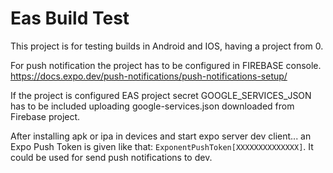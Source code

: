 # Eas Build Test

This project is for testing builds in Android and IOS, having a project from 0.

For push notification the project has to be configured in FIREBASE console.
https://docs.expo.dev/push-notifications/push-notifications-setup/

If the project is configured EAS project secret GOOGLE_SERVICES_JSON has to be included uploading google-services.json downloaded from Firebase project.

After installing apk or ipa in devices and start expo server dev client... an Expo Push Token is given like that: `ExponentPushToken[XXXXXXXXXXXXXX]`. It could be used for send push notifications to dev.